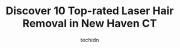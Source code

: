 ---
layout: ampstory
image: https://i0.wp.com/www.depkes.org/wp-content/uploads/2023/06/laser-hair-removal-0-in-new-haven-ct-1685805553.jpeg?resize=640,853
author: techidn
featured: false
description: Discover the impressive array of Laser Hair Removal options in New Haven CT, where you can find 10 of the largest Laser Hair Removal establishments in the area. From renowned classics to hid
title: Discover 10 Top-rated Laser Hair Removal in New Haven CT
cover:
   title: Discover 10 Top-rated Laser Hair Removal in New Haven CT
   subtitle: Rickpate
   background: https://www.depkes.org/wp-content/uploads/2023/06/laser-hair-removal-0-in-new-haven-ct-1685805553.jpeg

pages: 
 - layout: thirds
   top: <h1>#1 Ideal Image North Haven</h1>
   bottom: "<p>Provider Robin is awesome! Very professional and also quick— I was done before I knew it! I got a very good session.  Ive also always had positive experiences with A</p>"
   background: https://www.depkes.org/wp-content/uploads/2023/06/laser-hair-removal-1-in-new-haven-ct-1685805554.jpeg
   backgroundblur: true
 - layout: thirds
   top: <h1>#2 iBrow Studios</h1>
   bottom: "<p>They get the job done very well here! She always does my eyebrows very well consistently, and love the way she shapes them - ). I did go in 3 weeks ago, and they couldn</p>"
   background: https://www.depkes.org/wp-content/uploads/2023/06/laser-hair-removal-2-in-new-haven-ct-1685805555.jpeg
   cta:
      link: https://www.depkes.org/blog/discover-10-top-rated-laser-hair-removal-in-new-haven-ct/
      text: Discover 10 Top-rated Laser Hair Removal in New Haven CT
 - layout: thirds
   top: <h1>#3 Esana Plastic Surgery Center & MedSpa</h1>
   bottom: "<p>1 Audubon St # 201, New Haven, CT 06511, United States</p>"
   background: https://www.depkes.org/wp-content/uploads/2023/06/laser-hair-removal-3-in-new-haven-ct-1685805556.jpeg
   cta:
      link: https://www.depkes.org/blog/discover-10-top-rated-laser-hair-removal-in-new-haven-ct/
      text: Discover 10 Top-rated Laser Hair Removal in New Haven CT
 - layout: thirds
   top: <h1>#4 Branford Electrolysis</h1>
   bottom: "<p>469 W Main St Unit 2, Branford, CT 06405, United States</p>"
   background: https://images.unsplash.com/photo-1518640467707-6811f4a6ab73?ixlib=rb-4.0.3&ixid=MnwxMjA3fDB8MHxwaG90by1wYWdlfHx8fGVufDB8fHx8&auto=format&fit=crop&w=640&h=853&q=80
   cta:
      link: https://www.depkes.org/blog/discover-10-top-rated-laser-hair-removal-in-new-haven-ct/
      text: Discover 10 Top-rated Laser Hair Removal in New Haven CT
 - layout: thirds
   top: <h1>#5 Salon j</h1>
   bottom: "<p>168 York St, New Haven, CT 06511, United States</p>"
   background: https://images.unsplash.com/photo-1561679660-d00ee1e0dc8e?ixlib=rb-4.0.3&ixid=MnwxMjA3fDB8MHxwaG90by1wYWdlfHx8fGVufDB8fHx8&auto=format&fit=crop&w=640&h=853&q=80
   cta:
      link: https://www.depkes.org/blog/discover-10-top-rated-laser-hair-removal-in-new-haven-ct/
      text: Discover 10 Top-rated Laser Hair Removal in New Haven CT
 - layout: thirds
   top: <h1>#6 Laser Center of Milford</h1>
   bottom: "<p>232 Boston Post Rd #14, Milford, CT 06460, United States</p>"
   background: https://images.unsplash.com/photo-1536745287225-21d689278fd1?ixlib=rb-4.0.3&ixid=MnwxMjA3fDB8MHxwaG90by1wYWdlfHx8fGVufDB8fHx8&auto=format&fit=crop&w=640&h=853&q=80
   cta:
      link: https://www.depkes.org/blog/discover-10-top-rated-laser-hair-removal-in-new-haven-ct/
      text: Discover 10 Top-rated Laser Hair Removal in New Haven CT
 - layout: thirds
   top: <h1>#7 Precision Brow and Body Spa</h1>
   bottom: "<p>458 Grand Ave, New Haven, CT 06513, United States</p>"
   background: https://images.unsplash.com/photo-1608411404720-c8f0417bcdba?ixlib=rb-4.0.3&ixid=MnwxMjA3fDB8MHxwaG90by1wYWdlfHx8fGVufDB8fHx8&auto=format&fit=crop&w=640&h=853&q=80
   cta:
      link: https://www.depkes.org/blog/discover-10-top-rated-laser-hair-removal-in-new-haven-ct/
      text: Discover 10 Top-rated Laser Hair Removal in New Haven CT
 - layout: thirds
   middle: Continue reading...
   background: https://images.unsplash.com/photo-1615749413727-825b59a857b5?ixlib=rb-4.0.3&ixid=MnwxMjA3fDB8MHxwaG90by1wYWdlfHx8fGVufDB8fHx8&auto=format&fit=crop&w=640&h=853&q=80
   cta:
      link: https://www.depkes.org/blog/discover-10-top-rated-laser-hair-removal-in-new-haven-ct/
      text: Discover 10 Top-rated Laser Hair Removal in New Haven CT
      
---